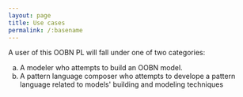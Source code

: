 ```yaml
---
layout: page
title: Use cases
permalink: /:basename
---
```


A user of this OOBN PL will fall under one of two categories:
<ol type="a">
    <li>A modeler who attempts to build an OOBN model.</li>
    <li>A pattern language composer who attempts to develope a pattern language related to models' building and modeling techniques</li>
</ol>
